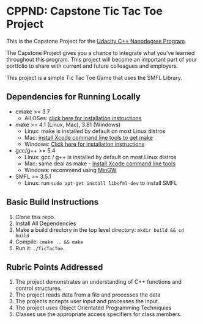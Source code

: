 # CPPND: Capstone Tic Tac Toe Project

This is the Capstone Project for the [Udacity C++ Nanodegree Program](https://www.udacity.com/course/c-plus-plus-nanodegree--nd213).

The Capstone Project gives you a chance to integrate what you've learned throughout this program. This project will become an important part of your portfolio to share with current and future colleagues and employers.

This project is a simple Tic Tac Toe Game that uses the SMFL Library. 

## Dependencies for Running Locally
* cmake >= 3.7
  * All OSes: [click here for installation instructions](https://cmake.org/install/)
* make >= 4.1 (Linux, Mac), 3.81 (Windows)
  * Linux: make is installed by default on most Linux distros
  * Mac: [install Xcode command line tools to get make](https://developer.apple.com/xcode/features/)
  * Windows: [Click here for installation instructions](http://gnuwin32.sourceforge.net/packages/make.htm)
* gcc/g++ >= 5.4
  * Linux: gcc / g++ is installed by default on most Linux distros
  * Mac: same deal as make - [install Xcode command line tools](https://developer.apple.com/xcode/features/)
  * Windows: recommend using [MinGW](http://www.mingw.org/)
* SMFL >= 3.5.1
  * Linux: run `sudo apt-get install libsfml-dev` to install SMFL


## Basic Build Instructions

1. Clone this repo.
2. Install All Dependencies
3. Make a build directory in the top level directory: `mkdir build && cd build`
4. Compile: `cmake .. && make`
5. Run it: `./TicTacToe`.

## Rubric Points Addressed
1. The project demonstrates an understanding of C++ functions and control structures.
2. The project reads data from a file and processes the data
3. The projects accepts user input and processes the input.
4. The project uses Object Orientated Programming Techniquies
5. Classes use the appropriate access specifiers for class members.